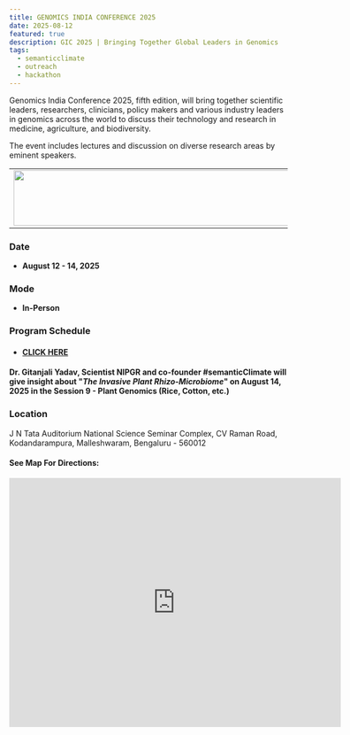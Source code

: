 ```yaml
---
title: GENOMICS INDIA CONFERENCE 2025
date: 2025-08-12
featured: true
description: GIC 2025 | Bringing Together Global Leaders in Genomics 
tags:
  - semanticclimate
  - outreach
  - hackathon
---
```


Genomics India Conference 2025, fifth edition, will bring together scientific leaders, researchers, clinicians, policy makers and various industry leaders in genomics across the world to discuss their technology and research in medicine, agriculture, and biodiversity. 

The event includes lectures and discussion on diverse research areas by eminent speakers. 

<table>
  <tr>
    <td>
      <img src='{{ "/static/img/events_all/pic1_GIC.png" | url }}' width="500" height="100">
    </td>
  </tr>
</table>

### Date

- **August 12 - 14, 2025**

### Mode

- **In-Person**

### Program Schedule

- #### [CLICK HERE](https://genomicsindia.co.in/schedule/)

#### Dr. Gitanjali Yadav, Scientist NIPGR and co-founder #semanticClimate will give insight about "*The Invasive Plant Rhizo-Microbiome*" on August 14, 2025 in the Session 9 - Plant Genomics (Rice, Cotton, etc.)

### Location

J N Tata Auditorium
National Science Seminar Complex,
CV Raman Road, Kodandarampura, Malleshwaram, Bengaluru - 560012

#### See Map For Directions:

<iframe src="https://www.google.com/maps/embed?pb=!1m18!1m12!1m3!1d3890.1667468820244!2d77.5661567151122!3d13.01665701718154!2m3!1f0!2f0!3f0!3m2!1i1024!2i768!4f13.1!3m3!1m2!1s0x3bae3d85596e8f95%3A0x8982dfb6253ae7e2!2sJ%20N%20Tata%20Auditorium!5e0!3m2!1sen!2sin!4v1721808888888" width="600" height="450" style="border:0;" allowfullscreen="" loading="lazy" referrerpolicy="no-referrer-when-downgrade"></iframe>

